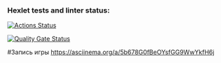 ### Hexlet tests and linter status:

[![Actions Status](https://github.com/SedaMelkhi/backend-project-44/actions/workflows/hexlet-check.yml/badge.svg)](https://github.com/SedaMelkhi/backend-project-44/actions)

[![Quality Gate Status](https://sonarcloud.io/api/project_badges/measure?project=SedaMelkhi_backend-project-44&metric=alert_status)](https://sonarcloud.io/project/overview?id=SedaMelkhi_backend-project-44)

#Запись игры
https://asciinema.org/a/5b678G0fBeOYsfGG9WwYkfH6j